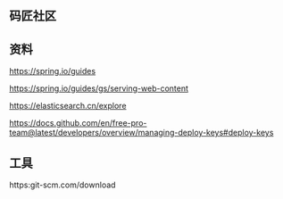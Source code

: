 ## 码匠社区

## 资料
https://spring.io/guides

https://spring.io/guides/gs/serving-web-content

https://elasticsearch.cn/explore

https://docs.github.com/en/free-pro-team@latest/developers/overview/managing-deploy-keys#deploy-keys

## 工具
https:git-scm.com/download
